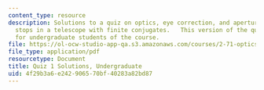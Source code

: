 ```yaml
---
content_type: resource
description: Solutions to a quiz on optics, eye correction, and aperture and field
  stops in a telescope with finite conjugates.   This version of the quiz is intended
  for undergraduate students of the course.
file: https://ol-ocw-studio-app-qa.s3.amazonaws.com/courses/2-71-optics-spring-2009/4f29b3a6e242906570bf40283a82bd87_MIT2_71S09_uquiz1_sol.pdf
file_type: application/pdf
resourcetype: Document
title: Quiz 1 Solutions, Undergraduate
uid: 4f29b3a6-e242-9065-70bf-40283a82bd87
---
```


